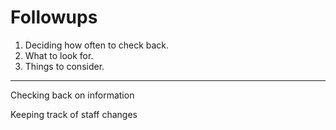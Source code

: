 # Followups

1. Deciding how often to check back.
2. What to look for.
3. Things to consider.

______________________________________________________________________

Checking back on information

Keeping track of staff changes
